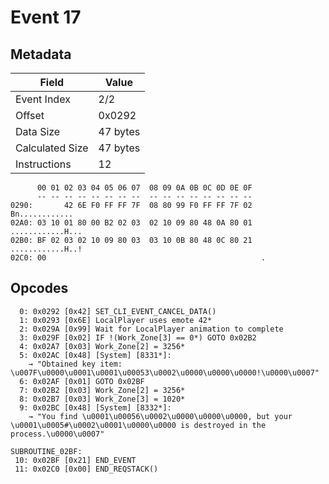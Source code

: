 # Event 17

## Metadata

| Field           | Value    |
|-----------------|----------|
| Event Index     | 2/2      |
| Offset          | 0x0292   |
| Data Size       | 47 bytes |
| Calculated Size | 47 bytes |
| Instructions    | 12       |

```
      00 01 02 03 04 05 06 07  08 09 0A 0B 0C 0D 0E 0F
      -- -- -- -- -- -- -- --  -- -- -- -- -- -- -- --
0290:       42 6E F0 FF FF 7F  08 80 99 F0 FF FF 7F 02    Bn............
02A0: 03 10 01 80 00 B2 02 03  02 10 09 80 48 0A 80 01  ............H...
02B0: BF 02 03 02 10 09 80 03  03 10 0B 80 48 0C 80 21  ............H..!
02C0: 00                                                .               
```

## Opcodes

```
  0: 0x0292 [0x42] SET_CLI_EVENT_CANCEL_DATA()
  1: 0x0293 [0x6E] LocalPlayer uses emote 42*
  2: 0x029A [0x99] Wait for LocalPlayer animation to complete
  3: 0x029F [0x02] IF !(Work_Zone[3] == 0*) GOTO 0x02B2
  4: 0x02A7 [0x03] Work_Zone[2] = 3256*
  5: 0x02AC [0x48] [System] [8331*]:
    → "Obtained key item: \u007F\u0000\u0001\u0001\u00053\u0002\u0000\u0000\u0000!\u0000\u0007"
  6: 0x02AF [0x01] GOTO 0x02BF
  7: 0x02B2 [0x03] Work_Zone[2] = 3256*
  8: 0x02B7 [0x03] Work_Zone[3] = 1020*
  9: 0x02BC [0x48] [System] [8332*]:
    → "You find \u0001\u00056\u0002\u0000\u0000\u0000, but your \u0001\u0005#\u0002\u0001\u0000\u0000 is destroyed in the process.\u0000\u0007"

SUBROUTINE_02BF:
 10: 0x02BF [0x21] END_EVENT
 11: 0x02C0 [0x00] END_REQSTACK()
```

